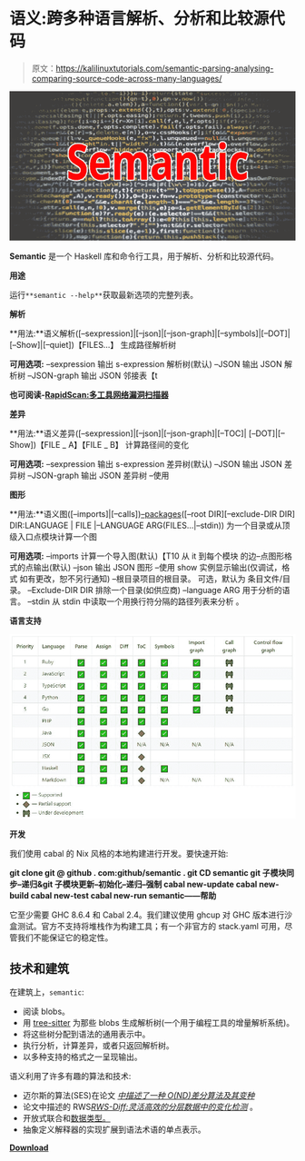 # 语义:跨多种语言解析、分析和比较源代码

> 原文：<https://kalilinuxtutorials.com/semantic-parsing-analysing-comparing-source-code-across-many-languages/>

[![Semantic : Parsing, Analysing & Comparing Source Code Across Many Languages](img//6f3ac65e7d89bb5202aa4a1ac52f34db.png "Semantic : Parsing, Analysing & Comparing Source Code Across Many Languages")](https://1.bp.blogspot.com/-kAd6kSMh3KY/XQP_zQ9u9HI/AAAAAAAAA2s/OSs0VdVvoyoz2qrsXBccdRlKeIi1WlZtgCLcBGAs/s1600/Semantic.png)

**Semantic** 是一个 Haskell 库和命令行工具，用于解析、分析和比较源代码。

**用途**

运行`**semantic --help**`获取最新选项的完整列表。

**解析**

**用法:**语义解析([–sexpression]|[–json]|[–json-graph]|[–symbols]|[–DOT]|[–Show]|[–quiet])【FILES…】
生成路径解析树

**可用选项:** –sexpression 输出 s-expression 解析树(默认)
–JSON 输出 JSON 解析树
–JSON-graph 输出 JSON 邻接表【t

**也可阅读-[RapidScan:多工具网络漏洞扫描器](https://kalilinuxtutorials.com/rapidscan-web-vulnerability-scanner/)**

**差异**

**用法:**语义差异([–sexpression]|[–json]|[–json-graph]|[–TOC]|
[–DOT]|[–Show])【FILE _ A】【FILE _ B】
计算路径间的变化

**可用选项:**
–sexpression 输出 s-expression 差异树(默认)
–JSON 输出 JSON 差异树
–JSON-graph 输出 JSON 差异树
–使用

**图形**

**用法:**语义图([–imports]|[–calls])[–packages]([–dot]|[–JSON]|[–show])([–root DIR][–exclude-DIR DIR]
DIR:LANGUAGE | FILE |–LANGUAGE ARG(FILES…|–stdin))
为一个目录或从顶级入口点模块计算一个图

**可用选项:**
–imports 计算一个导入图(默认)【T10 从 it
到每个模块
的边–点图形格式的点输出(默认)
–json 输出 JSON 图形
–使用 show 实例显示输出(仅调试，格式
如有更改，恕不另行通知)
–根目录项目的根目录。 可选，默认为
条目文件/目录。
–Exclude-DIR DIR 排除一个目录(如供应商)
–language ARG 用于分析的语言。
–stdin 从 stdin 中读取一个用换行符分隔的路径列表来分析
。

**语言支持**

![](img//114bc69a01cf6fcf6a4ad4f3681e5839.png)

**开发**

我们使用 cabal 的 Nix 风格的本地构建进行开发。要快速开始:

**git clone git @ github . com:github/semantic . git
CD semantic
git 子模块同步–递归&git 子模块更新–初始化–递归–强制
cabal new-update
cabal new-build
cabal new-test
cabal new-run semantic——帮助**

它至少需要 GHC 8.6.4 和 Cabal 2.4。我们建议使用 ghcup 对 GHC 版本进行沙盒测试。官方不支持将堆栈作为构建工具；有一个非官方的 stack.yaml 可用，尽管我们不能保证它的稳定性。

## 技术和建筑

在建筑上，`semantic`:

*   阅读 blobs。
*   用 [tree-sitter](https://github.com/tree-sitter/tree-sitter) 为那些 blobs 生成解析树(一个用于编程工具的增量解析系统)。
*   将这些树分配到语法的通用表示中。
*   执行分析，计算差异，或者只返回解析树。
*   以多种支持的格式之一呈现输出。

语义利用了许多有趣的算法和技术:

*   迈尔斯的算法(SES)在论文 [*中描述了一种 O(ND)差分算法及其变种*](http://www.xmailserver.org/diff2.pdf)
*   论文中描述的 RWS[*RWS-Diff:灵活高效的分层数据中的变化检测*](https://db.in.tum.de/~finis/papers/RWS-Diff.pdf) 。
*   开放式联合和[数据类型。](http://www.cs.ru.nl/~W.Swierstra/Publications/DataTypesALaCarte.pdf)
*   抽象定义解释器的实现扩展到语法术语的单点表示。

[**Download**](https://github.com/github/semantic)